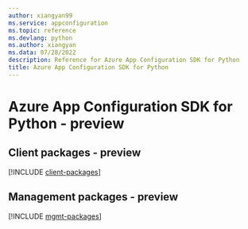 ```yaml
---
author: xiangyan99
ms.service: appconfiguration
ms.topic: reference
ms.devlang: python
ms.author: xiangyan
ms.data: 07/28/2022
description: Reference for Azure App Configuration SDK for Python
title: Azure App Configuration SDK for Python
---
```

# Azure App Configuration SDK for Python - preview

## Client packages - preview
[!INCLUDE [client-packages](app-configuration-client-index.md)]
## Management packages - preview
[!INCLUDE [mgmt-packages](app-configuration-mgmt-index.md)]